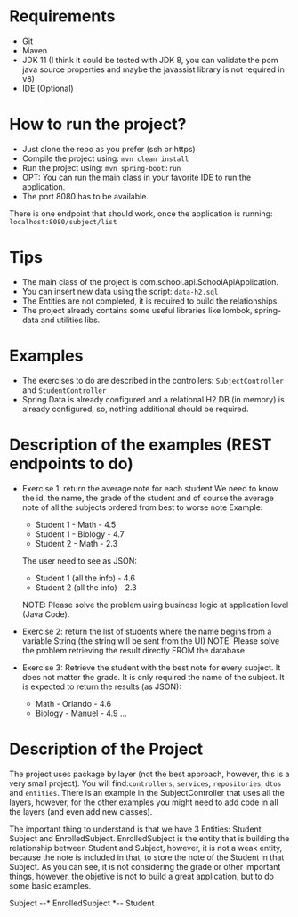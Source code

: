 # Requirements

- Git
- Maven
- JDK 11 (I think it could be tested with JDK 8, you can validate the pom java source properties and maybe the javassist library is not required in v8)
- IDE (Optional)

# How to run the project?

- Just clone the repo as you prefer (ssh or https) 
- Compile the project using: `mvn clean install`
- Run the project using: `mvn spring-boot:run`
- OPT: You can run the main class in your favorite IDE to run the application.
- The port 8080 has to be available.

There is one endpoint that should work, once the application is running:
`localhost:8080/subject/list`

# Tips

- The main class of the project is com.school.api.SchoolApiApplication.
- You can insert new data using the script: `data-h2.sql`
- The Entities are not completed, it is required to build the relationships.
- The project already contains some useful libraries like lombok, spring-data and utilities libs.

# Examples
- The exercises to do are described in the controllers: `SubjectController` and `StudentController`
- Spring Data is already configured and a relational H2 DB (in memory) is already configured, so, nothing additional should be required.

# Description of the examples (REST endpoints to do)

- Exercise 1: return the average note for each student
    We need to know the id, the name, the grade of the student and of course the average note of all the subjects ordered from best to worse note
    Example:
    - Student 1 - Math - 4.5
    - Student 1 - Biology - 4.7
    - Student 2 - Math - 2.3

    The user need to see as JSON:
    - Student 1 (all the info) - 4.6
    - Student 2 (all the info) - 2.3

    NOTE: Please solve the problem using business logic at application level (Java Code).

- Exercise 2: return the list of students where the name begins from a variable String (the string will be sent from the UI)
    NOTE: Please solve the problem retrieving the result directly FROM the database.
    
- Exercise 3:
    Retrieve the student with the best note for every subject. It does not matter the grade.
    It is only required the name of the subject.
    It is expected to return the results (as JSON):
    - Math - Orlando - 4.6
    - Biology - Manuel - 4.9
    ...
    
# Description of the Project

The project uses package by layer (not the best approach, however, this is a very small project). You will find:`controllers`, `services`, `repositories`, `dtos` and `entities`. There is an example in the SubjectController that uses all the layers, however, for the other examples you might need to add code in all the layers (and even add new classes).

The important thing to understand is that we have 3 Entities: Student, Subject and EnrolledSubject. EnrolledSubject is the entity that is building the relationship between Student and Subject, however, it is not a weak entity, because the note is included in that, to store the note of the Student in that Subject. As you can see, it is not considering the grade or other important things, however, the objetive is not to build a great application, but to do some basic examples.


Subject --* EnrolledSubject *-- Student






